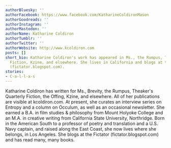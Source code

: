 ```yaml
---
authorBluesky: ''
authorFacebook: https://www.facebook.com/KatharineColdironMason
authorGoodreads: ''
authorInstagram: ''
authorMastodon: ''
authorName: Katharine Coldiron
authorTumblr: ''
authorTwitter: ''
authorWebsite: http://www.kcoldiron.com
posts: []
short_bio: Katharine Coldiron's work has appeared in Ms., the Rumpus, Theaker's Quarterly
  Fiction, Kzine, and elsewhere. She lives in California and blogs at the Fictator
  (fictator.blogspot.com).
stories:
- C-a-l-l-a-s
---
```


Katharine Coldiron has written for Ms., Brevity, the Rumpus, Theaker's Quarterly Fiction, the Offing, Kzine, and elsewhere. All of her publications are visible at kcoldiron.com. At present, she curates an interview series on Entropy and a column on Occulum, as well as an occasional newsletter. She earned a B.A. in film studies & philosophy from Mount Holyoke College and an M.A. in creative writing from California State University, Northridge. Born in the American South to a professor of poetry and translation and a U.S. Navy captain, and raised along the East Coast, she now lives where she belongs, in Los Angeles. She blogs at the Fictator (fictator.blogspot.com) and has read many, many books.